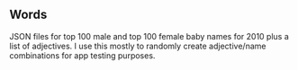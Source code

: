 Words
-----

JSON files for top 100 male and top 100 female baby names for 2010 plus a list of adjectives.
I use this mostly to randomly create adjective/name combinations for app testing purposes.



